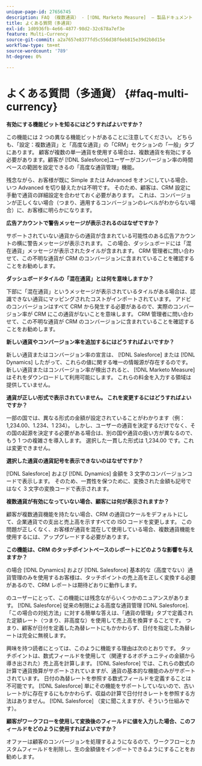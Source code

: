 ```yaml
---
unique-page-id: 27656745
description: FAQ （複数通貨） - [!DNL Marketo Measure]  — 製品ドキュメント
title: よくある質問（多通貨）
exl-id: 1d0936fb-4e66-4877-98d2-32c678a7ef3e
feature: Multi-Currency
source-git-commit: a2a7657e8377fd5c556d38f6eb815e39d2b8d15e
workflow-type: tm+mt
source-wordcount: '789'
ht-degree: 0%

---
```


# よくある質問（多通貨） {#faq-multi-currency}

**有効にする機能ビットを知るにはどうすればよいですか？**

この機能には 2 つの異なる機能ビットがあることに注意してください。 どちらも、「設定：複数通貨」と「高度な通貨」の「CRM」セクションの「一般」タブにあります。 顧客が複数の単一通貨を使用する場合は、複数通貨を有効にする必要があります。顧客が [!DNL Salesforce]ユーザーがコンバージョン率の時間ベースの範囲を設定できるの「高度な通貨管理」機能。

残念ながら、お客様が既に Simple または Advanced をオンにしている場合、いつ Advanced を切り替えたかは不明です。 そのため、顧客は、CRM 設定に手動で通貨の詳細設定を合わせておく必要があります。 これは、コンバージョンが正しくない場合（つまり、適用するコンバージョンのレベルがわからない場合）に、お客様に明らかになります。

**広告アカウントで警告メッセージが表示されるのはなぜですか？**

サポートされていない通貨からの通貨が含まれている可能性のある広告アカウントの横に警告メッセージが表示されます。 この場合、ダッシュボードには「混在通貨」メッセージが表示されたタイルが含まれます。 CRM 管理者に問い合わせて、この不明な通貨が CRM のコンバージョンに含まれていることを確認することをお勧めします。

**ダッシュボードタイルの「混在通貨」とは何を意味しますか？**

下部に「混在通貨」というメッセージが表示されているタイルがある場合は、認識できない通貨にマッピングされたコストがインポートされています。 アドビのコンバージョンはすべて CRM から発生する必要があるので、実際のコンバージョン率が CRM にこの通貨がないことを意味します。 CRM 管理者に問い合わせて、この不明な通貨が CRM のコンバージョンに含まれていることを確認することをお勧めします。

**新しい通貨やコンバージョン率を追加するにはどうすればよいですか？**

新しい通貨またはコンバージョン率の宣言は、 [!DNL Salesforce] または [!DNL Dynamics] したがって、これらの値に関する唯一の情報源が存在するのです。 新しい通貨またはコンバージョン率が検出されると、 [!DNL Marketo Measure] はそれをダウンロードして利用可能にします。 これらの料金を入力する領域は提供していません。

**通貨が正しい形式で表示されていません。 これを変更するにはどうすればよいですか？**

一部の国では、異なる形式の金額が設定されていることがわかります（例：1,234.00、1.234、1 234）。 しかし、ユーザーの通貨を決定するだけでなく、その国の起源を決定する必要がある場合は、別の国や通貨の扱い方が異なるので、もう 1 つの複雑さを導入します。 選択した一貫した形式は 1,234.00 です。これは変更できません。

**選択した通貨の通貨記号を表示できないのはなぜですか？**

[!DNL Salesforce] および [!DNL Dynamics] 金額を 3 文字のコンバージョンコードで表示します。 そのため、一貫性を保つために、変換された金額も記号ではなく 3 文字の変換コードで表示されます。

**複数通貨が有効になっていない場合、顧客には何が表示されますか？**

顧客が複数通貨機能を持たない場合、CRM の通貨ロケールをデフォルトにして、企業通貨での支出と売上高を示すすべての ISO コードを変更します。 この問題が正しくなく、お客様が通貨を混在して使用している場合、複数通貨機能を使用するには、アップグレードする必要があります。

**この機能は、CRM のタッチポイントベースのレポートにどのような影響を与えますか？**

の場合 [!DNL Dynamics] および [!DNL Salesforce] 基本的な（高度でない）通貨管理のみを使用するお客様は、タッチポイントの売上高を正しく変換する必要があるので、CRM レポートは期待どおりに動作します。

のユーザーにとって、この機能には残念ながらいくつかのニュアンスがあります。 [!DNL Salesforce] 従来の制限による高度な通貨管理 [!DNL Salesforce]. 「この場合の対処方法」に対する簡単な答えは、「通貨の管理」タブで定義された定額レート（つまり、非高度な）を使用して売上高を換算することです。 つまり、顧客が日付を定義した為替レートにもかかわらず、日付を指定した為替レートは完全に無視します。

興味を持つ読者にとっては、このように機能する理由は次のとおりです。 タッチポイントは、数式フィールドを使用して（関連するオポチュニティの金額から導き出された）売上高を計算します。 [!DNL Salesforce] では、これらの数式の計算で通貨換算がサポートされていますが、通貨の基本的な機能のみがサポートされています。 日付の為替レートを参照する数式フィールドを定義することは不可能です。 [!DNL Salesforce] 単にその機能をサポートしていないので、古いレートがに存在するにもかかわらず、収益の計算で日付付きレートを参照する方法はありません。 [!DNL Salesforce] （変に聞こえますが、そういう仕組みです）。

**顧客がワークフローを使用して変換後のフィールドに値を入力した場合、このフィールドをどのように使用すればよいですか？**

オファーは顧客のコンバージョンを処理するようになるので、ワークフローとカスタムフィールドを削除し、生の金額値をインポートできるようにすることをお勧めします。
